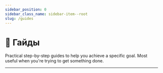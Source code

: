 ```yaml
---
sidebar_position: 0
sidebar_class_name: sidebar-item--root
slug: /guides
---
```


# 🎯 Гайды

Practical step-by-step guides to help you achieve a specific goal. Most useful when you're trying to get something done.

---
